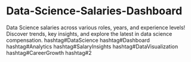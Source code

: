 # Data-Science-Salaries-Dashboard
Data Science salaries across various roles, years, and experience levels! Discover trends, key insights, and explore the latest in data science compensation. hashtag#DataScience hashtag#Dashboard hashtag#Analytics hashtag#SalaryInsights hashtag#DataVisualization hashtag#CareerGrowth hashtag#2
